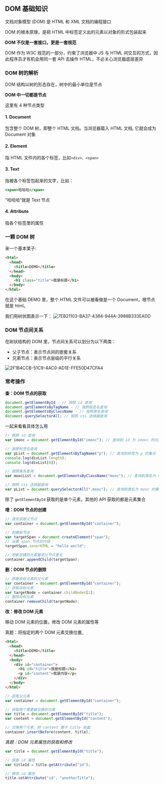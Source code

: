 ## DOM 基础知识

文档对象模型 (DOM) 是 HTML 和 XML 文档的编程接口

DOM 的根本原理，是把 HTML 中标签定义出的元素以对象的形式包装起来

**DOM 不仅是一套接口，更是一套规范**

DOM 作为 W3C 规范的一部分，约束了浏览器中 JS 与 HTML 间交互的方式，因此程序员才有机会用同一套 API 去操作 HTML，不必关心浏览器底层差异

### DOM 树的解析

DOM 结构以树的形态存在，树中的最小单位是节点

**DOM 中一切都是节点**

这里有 4 种节点类型

#### 1. Document

包含整个 DOM 树，即整个 HTML 文档。当浏览器载入 HTML 文档, 它就会成为 Document 对象

#### 2. Element

指 HTML 文件内的各个标签，比如`<div>、<span>`

#### 3. Text

指被各个标签包起来的文字，比如：

```jsx
<span>哈哈哈</span>
```

”哈哈哈“就是 Text 节点

#### 4. Attribute

指各个标签里的属性

### 一颗 DOM 树

来一个基本栗子:

```html
<html>
  <head>
    <title>DEMO</title>
  </head>
  <body>
    <h1 class="title">我是标题</h1>
  </body>
</html>
```

在这个基础 DEMO 里，整个 HTML 文件可以被看做是一个 Document，根节点就是 html。

我们用树状图表示一下：
![7EB21103-BA37-4384-944A-3988B333EADD](/assets/7EB21103-BA37-4384-944A-3988B333EADD.png)

### DOM 节点间关系

在树状结构的 DOM 里，节点间关系可以划分为以下两类：

- 父子节点：表示节点间的嵌套关系
- 兄弟节点：表示节点层级的平行关系

![2F1B4CCB-51C9-4AC0-AD1E-FFE50D47CFA4](/assets/2F1B4CCB-51C9-4AC0-AD1E-FFE50D47CFA4.png)

### 常考操作

**查：DOM 节点的获取**

```js
document.getElementById - // 按照 id 查询
document.getElementsByTagName - // 按照标签名查询
document.getElementsByClassName - // 按照类名查询
document.querySelectorAll; // 按照 css 选择器查询
```

一起来看看具体怎么用

```javascript
// 按照 id 查询
var imooc = document.getElementById("imooc"); // 查询到 id 为 imooc 的元素

// 按照标签名查询
var pList = document.getElementsByTagName("p"); // 查询到标签为 p 的集合
console.log(divList.length);
console.log(divList[0]);

// 按照类名查询
var moocList = document.getElementsByClassName("mooc"); // 查询到类名为 mooc 的集合

// 按照 css 选择器查询
var pList = document.querySelectorAll(".mooc"); // 查询到类名为 mooc 的集合
```

除了 `getElementById` 获取的是单个元素，其他的 API 获取的都是元素集合

**增：DOM 节点的创建**

```javascript
// 首先获取父节点
var container = document.getElementById("container");

// 创建新节点
var targetSpan = document.createElement("span");
// 设置 span 节点的内容
targetSpan.innerHTML = "hello world";

// 把新创建的元素塞进父节点里去
container.appendChild(targetSpan);
```

**删：DOM 节点的删除**

```javascript
// 获取目标元素的父元素
var container = document.getElementById("container");
// 获取目标元素
var targetNode = container.childNodes[1];
// 删除目标元素
container.removeChild(targetNode);
```

**改：修改 DOM 元素**

移动 DOM 元素的位置，修改 DOM 元素的属性等

真题：将指定的两个 DOM 元素交换位置_

```html
<html>
  <head>
    <title>DEMO</title>
  </head>
  <body>
    <div id="container">
      <h1 id="title">我是标题</h1>
      <p id="content">我是内容</p>
    </div>
  </body>
</html>
```

```javascript
// 获取父元素
var container = document.getElementById("container");

// 获取两个需要被交换的元素
var title = document.getElementById("title");
var content = document.getElementById("content");

// 交换两个元素，把 content 置于 title 前面
container.insertBefore(content, title);
```

_真题：DOM 元素属性的获取和修改_

```javascript
var title = document.getElementById("title");

// 获取 id 属性
var titleId = title.getAttribute("id");

// 修改 id 属性
title.setAttribute("id", "anothorTitle");
```
